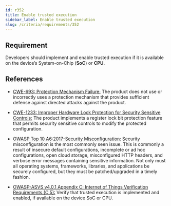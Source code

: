 ```yaml
---
id: r352
title: Enable trusted execution
sidebar_label: Enable trusted execution
slug: /criteria/requirements/352
---
```


## Requirement

Developers should implement
and enable trusted execution if it is available
on the device’s System-on-Chip (**SoC**) or **CPU**.

## References

- [CWE-693: Protection Mechanism Failure:](https://cwe.mitre.org/data/definitions/693.html)
  The product does not use
  or incorrectly uses a protection mechanism
  that provides sufficient defense
  against directed attacks
  against the product.

- [CWE-1233: Improper Hardware Lock Protection for Security Sensitive Controls:](https://cwe.mitre.org/data/definitions/1233.html)
  The product implements
  a register lock bit protection feature
  that permits security sensitive controls
  to modify the protected configuration.

- [OWASP Top 10 A6:2017-Security Misconfiguration:](https://owasp.org/www-project-top-ten/OWASP_Top_Ten_2017/Top_10-2017_A6-Security_Misconfiguration)
  Security misconfiguration
  is the most commonly seen issue.
  This is commonly a result
  of insecure default configurations,
  incomplete or ad hoc configurations,
  open cloud storage,
  misconfigured HTTP headers,
  and verbose error messages
  containing sensitive information.
  Not only must all operating systems,
  frameworks, libraries,
  and applications be securely configured,
  but they must be patched/upgraded
  in a timely fashion.

- [OWASP-ASVS v4.0.1 Appendix C: Internet of Things Verification Requirements.(C.5):](https://owasp.org/www-pdf-archive/OWASP_Application_Security_Verification_Standard_4.0-en.pdf)
  Verify that trusted execution
  is implemented and enabled,
  if available on the device SoC or CPU.
